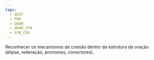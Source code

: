 ```yaml
---
tags:
  - VEST
  - POR
  - GRAM
  - GRAM_SYN
  - SYN_COE
---
```

Reconhecer os mecanismos de coesão dentro da estrutura da oração (elipse, reiteração, pronomes, conectores).
